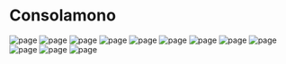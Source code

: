 Consolamono
===========

![page](https://raw.githubusercontent.com/slagovskiy/fonts/master/monospace/consolamono/preview/consolamono01.png)
![page](https://raw.githubusercontent.com/slagovskiy/fonts/master/monospace/consolamono/preview/consolamono02.png)
![page](https://raw.githubusercontent.com/slagovskiy/fonts/master/monospace/consolamono/preview/consolamono03.png)
![page](https://raw.githubusercontent.com/slagovskiy/fonts/master/monospace/consolamono/preview/consolamono04.png)
![page](https://raw.githubusercontent.com/slagovskiy/fonts/master/monospace/consolamono/preview/consolamono05.png)
![page](https://raw.githubusercontent.com/slagovskiy/fonts/master/monospace/consolamono/preview/consolamono06.png)
![page](https://raw.githubusercontent.com/slagovskiy/fonts/master/monospace/consolamono/preview/consolamono07.png)
![page](https://raw.githubusercontent.com/slagovskiy/fonts/master/monospace/consolamono/preview/consolamono08.png)
![page](https://raw.githubusercontent.com/slagovskiy/fonts/master/monospace/consolamono/preview/consolamono09.png)
![page](https://raw.githubusercontent.com/slagovskiy/fonts/master/monospace/consolamono/preview/consolamono10.png)
![page](https://raw.githubusercontent.com/slagovskiy/fonts/master/monospace/consolamono/preview/consolamono11.png)
![page](https://raw.githubusercontent.com/slagovskiy/fonts/master/monospace/consolamono/preview/consolamono12.png)

